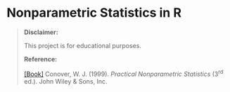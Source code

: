 # Nonparametric Statistics in R #

> **Disclaimer:**
>
> This project is for educational purposes.
> 
> **Reference:**
>
> [[Book]](https://www.wiley.com/en-us/Practical+Nonparametric+Statistics%2C+3rd+Edition-p-9780471160687) Conover, W. J. (1999). *Practical Nonparametric Statistics* (3<sup>rd</sup> ed.). John Wiley & Sons, Inc.
